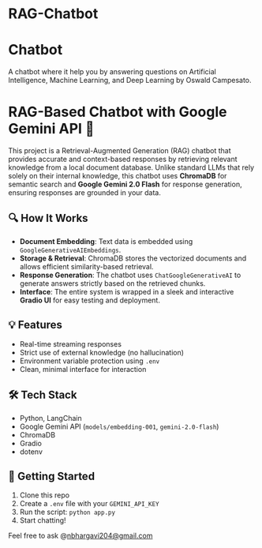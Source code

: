 # RAG-Chatbot
# Chatbot
A chatbot where it  help you by answering questions on Artificial Intelligence, Machine Learning, and Deep Learning by Oswald Campesato.
# RAG-Based Chatbot with Google Gemini API 🚀

This project is a Retrieval-Augmented Generation (RAG) chatbot that provides accurate and context-based responses by retrieving relevant knowledge from a local document database. Unlike standard LLMs that rely solely on their internal knowledge, this chatbot uses **ChromaDB** for semantic search and **Google Gemini 2.0 Flash** for response generation, ensuring responses are grounded in your data.

## 🔍 How It Works

- **Document Embedding**: Text data is embedded using `GoogleGenerativeAIEmbeddings`.
- **Storage & Retrieval**: ChromaDB stores the vectorized documents and allows efficient similarity-based retrieval.
- **Response Generation**: The chatbot uses `ChatGoogleGenerativeAI` to generate answers strictly based on the retrieved chunks.
- **Interface**: The entire system is wrapped in a sleek and interactive **Gradio UI** for easy testing and deployment.

## 💡 Features

- Real-time streaming responses
- Strict use of external knowledge (no hallucination)
- Environment variable protection using `.env`
- Clean, minimal interface for interaction

## 🛠 Tech Stack

- Python, LangChain
- Google Gemini API (`models/embedding-001`, `gemini-2.0-flash`)
- ChromaDB
- Gradio
- dotenv

## 🚀 Getting Started

1. Clone this repo
2. Create a `.env` file with your `GEMINI_API_KEY`
3. Run the script: `python app.py`
4. Start chatting!



Feel free to ask @nbhargavi204@gmail.com
